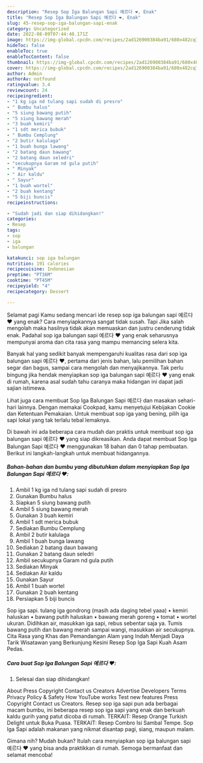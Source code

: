 ```yaml
---
description: "Resep Sop Iga Balungan Sapi 예르다 ❤, Enak"
title: "Resep Sop Iga Balungan Sapi 예르다 ❤, Enak"
slug: 45-resep-sop-iga-balungan-sapi-enak
category: Uncategorized
date: 2022-08-09T07:44:40.171Z
image: https://img-global.cpcdn.com/recipes/2ad126900384ba91/680x482cq70/sop-iga-balungan-sapi-예르다-foto-resep-utama.jpg
hideToc: false
enableToc: true
enableTocContent: false
thumbnail: https://img-global.cpcdn.com/recipes/2ad126900384ba91/680x482cq70/sop-iga-balungan-sapi-예르다-foto-resep-utama.jpg
cover: https://img-global.cpcdn.com/recipes/2ad126900384ba91/680x482cq70/sop-iga-balungan-sapi-예르다-foto-resep-utama.jpg
author: Admin
authorAv: notfound
ratingvalue: 3.4
reviewcount: 24
recipeingredient:
- "1 kg iga nd tulang sapi sudah di presro"
- " Bumbu halus"
- "5 siung bawang putih"
- "5 siung bawang merah"
- "3 buah kemiri"
- "1 sdt merica bubuk"
- " Bumbu Cemplung"
- "2 butir kalulaga"
- "1 buah bunga lawang"
- "2 batang daun bawang"
- "2 batang daun seledri"
- "secukupnya Garam nd gula putih"
- " Minyak"
- " Air kaldu"
- " Sayur"
- "1 buah wortel"
- "2 buah kentang"
- "5 biji buncis"
recipeinstructions:

- "Sudah jadi dan siap dihidangkan!"
categories:
- Resep
tags:
- sop
- iga
- balungan

katakunci: sop iga balungan 
nutrition: 191 calories
recipecuisine: Indonesian
preptime: "PT36M"
cooktime: "PT45M"
recipeyield: "4"
recipecategory: Dessert

---
```



Selamat pagi Kamu sedang mencari ide resep sop iga balungan sapi 예르다 ❤ yang enak? Cara menyiapkannya sangat tidak susah. Tapi Jika salah mengolah maka hasilnya tidak akan memuaskan dan justru cenderung tidak enak. Padahal sop iga balungan sapi 예르다 ❤ yang enak seharusnya mempunyai aroma dan cita rasa yang mampu memancing selera kita.


Banyak hal yang sedikit banyak mempengaruhi kualitas rasa dari sop iga balungan sapi 예르다 ❤, pertama dari jenis bahan, lalu pemilihan bahan segar dan bagus, sampai cara mengolah dan menyajikannya. Tak perlu bingung jika hendak menyiapkan sop iga balungan sapi 예르다 ❤ yang enak di rumah, karena asal sudah tahu caranya maka hidangan ini dapat jadi sajian istimewa.

Lihat juga cara membuat Sop Iga Balungan Sapi 예르다 dan masakan sehari-hari lainnya. Dengan memakai Cookpad, kamu menyetujui Kebijakan Cookie dan Ketentuan Pemakaian. Untuk membuat sop iga yang bening, pilih iga sapi lokal yang tak terlalu tebal lemaknya.


Di bawah ini ada beberapa cara mudah dan praktis untuk membuat sop iga balungan sapi 예르다 ❤ yang siap dikreasikan. Anda dapat membuat Sop Iga Balungan Sapi 예르다 ❤ menggunakan 18 bahan dan 0 tahap pembuatan. Berikut ini langkah-langkah untuk membuat hidangannya.

<!--inarticleads1-->

##### Bahan-bahan dan bumbu yang dibutuhkan dalam menyiapkan Sop Iga Balungan Sapi 예르다 ❤:

1. Ambil 1 kg iga nd tulang sapi sudah di presro
1. Gunakan  Bumbu halus
1. Siapkan 5 siung bawang putih
1. Ambil 5 siung bawang merah
1. Gunakan 3 buah kemiri
1. Ambil 1 sdt merica bubuk
1. Sediakan  Bumbu Cemplung
1. Ambil 2 butir kalulaga
1. Ambil 1 buah bunga lawang
1. Sediakan 2 batang daun bawang
1. Gunakan 2 batang daun seledri
1. Ambil secukupnya Garam nd gula putih
1. Sediakan  Minyak
1. Sediakan  Air kaldu
1. Gunakan  Sayur
1. Ambil 1 buah wortel
1. Gunakan 2 buah kentang
1. Persiapkan 5 biji buncis


Sop iga sapi. tulang iga gondrong (masih ada daging tebel yaaa) • kemiri haluskan • bawang putih haluskan • bawang merah goreng • tomat • wortel ukuran. Didihkan air, masukkan iga sapi, rebus sebentar saja ya. Tumis bawang putih dan bawang merah sampai wangi, masukkan air secukupnya. Cita Rasa yang Khas dan Pemandangan Alam yang Indah Menjadi Daya Tarik Wisatawan yang Berkunjung Kesini Resep Sop Iga Sapi Kuah Asam Pedas. 

<!--inarticleads2-->

##### Cara buat Sop Iga Balungan Sapi 예르다 ❤:


1. Selesai dan siap dihidangkan!

About Press Copyright Contact us Creators Advertise Developers Terms Privacy Policy &amp; Safety How YouTube works Test new features Press Copyright Contact us Creators. Resep sop iga sapi pun ada berbagai macam bumbu, ini beberapa resep sop iga sapi yang enak dan berkuah kaldu gurih yang patut dicoba di rumah. TERKAIT: Resep Orange Turkish Delight untuk Buka Puasa. TERKAIT: Resep Combro Isi Sambal Tempe. Sop Iga Sapi adalah makanan yang nikmat disantap pagi, siang, maupun malam. 

Gimana nih? Mudah bukan? Itulah cara menyiapkan sop iga balungan sapi 예르다 ❤ yang bisa anda praktikkan di rumah. Semoga bermanfaat dan selamat mencoba!
